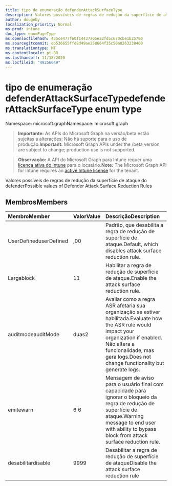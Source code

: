 ```yaml
---
title: tipo de enumeração defenderAttackSurfaceType
description: Valores possíveis de regras de redução da superfície de ataque do defender
author: dougeby
localization_priority: Normal
ms.prod: intune
doc_type: enumPageType
ms.openlocfilehash: 435ce477f60f14437a05e22fd5c670cbe1b25796
ms.sourcegitcommit: eb536655ffd8d49ae258664f35c50a8263238400
ms.translationtype: MT
ms.contentlocale: pt-BR
ms.lasthandoff: 11/18/2020
ms.locfileid: "49256649"
---
```

# <a name="defenderattacksurfacetype-enum-type"></a><span data-ttu-id="5bb18-103">tipo de enumeração defenderAttackSurfaceType</span><span class="sxs-lookup"><span data-stu-id="5bb18-103">defenderAttackSurfaceType enum type</span></span>

<span data-ttu-id="5bb18-104">Namespace: microsoft.graph</span><span class="sxs-lookup"><span data-stu-id="5bb18-104">Namespace: microsoft.graph</span></span>

> <span data-ttu-id="5bb18-105">**Importante:** As APIs do Microsoft Graph na versão/beta estão sujeitas a alterações; Não há suporte para o uso de produção.</span><span class="sxs-lookup"><span data-stu-id="5bb18-105">**Important:** Microsoft Graph APIs under the /beta version are subject to change; production use is not supported.</span></span>

> <span data-ttu-id="5bb18-106">**Observação:** A API do Microsoft Graph para Intune requer uma [licença ativa do Intune](https://go.microsoft.com/fwlink/?linkid=839381) para o locatário.</span><span class="sxs-lookup"><span data-stu-id="5bb18-106">**Note:** The Microsoft Graph API for Intune requires an [active Intune license](https://go.microsoft.com/fwlink/?linkid=839381) for the tenant.</span></span>

<span data-ttu-id="5bb18-107">Valores possíveis de regras de redução da superfície de ataque do defender</span><span class="sxs-lookup"><span data-stu-id="5bb18-107">Possible values of Defender Attack Surface Reduction Rules</span></span>

## <a name="members"></a><span data-ttu-id="5bb18-108">Membros</span><span class="sxs-lookup"><span data-stu-id="5bb18-108">Members</span></span>
|<span data-ttu-id="5bb18-109">Membro</span><span class="sxs-lookup"><span data-stu-id="5bb18-109">Member</span></span>|<span data-ttu-id="5bb18-110">Valor</span><span class="sxs-lookup"><span data-stu-id="5bb18-110">Value</span></span>|<span data-ttu-id="5bb18-111">Descrição</span><span class="sxs-lookup"><span data-stu-id="5bb18-111">Description</span></span>|
|:---|:---|:---|
|<span data-ttu-id="5bb18-112">UserDefined</span><span class="sxs-lookup"><span data-stu-id="5bb18-112">userDefined</span></span>|<span data-ttu-id="5bb18-113">,0</span><span class="sxs-lookup"><span data-stu-id="5bb18-113">0</span></span>|<span data-ttu-id="5bb18-114">Padrão, que desabilita a regra de redução de superfície de ataque.</span><span class="sxs-lookup"><span data-stu-id="5bb18-114">Default, which disables attack surface reduction rule.</span></span>|
|<span data-ttu-id="5bb18-115">Larga</span><span class="sxs-lookup"><span data-stu-id="5bb18-115">block</span></span>|<span data-ttu-id="5bb18-116">1</span><span class="sxs-lookup"><span data-stu-id="5bb18-116">1</span></span>|<span data-ttu-id="5bb18-117">Habilitar a regra de redução de superfície de ataque.</span><span class="sxs-lookup"><span data-stu-id="5bb18-117">Enable the attack surface reduction rule.</span></span>|
|<span data-ttu-id="5bb18-118">auditmode</span><span class="sxs-lookup"><span data-stu-id="5bb18-118">auditMode</span></span>|<span data-ttu-id="5bb18-119">duas</span><span class="sxs-lookup"><span data-stu-id="5bb18-119">2</span></span>|<span data-ttu-id="5bb18-120">Avaliar como a regra ASR afetaria sua organização se estiver habilitada.</span><span class="sxs-lookup"><span data-stu-id="5bb18-120">Evaluate how the ASR rule would impact your organization if enabled.</span></span> <span data-ttu-id="5bb18-121">Não altera a funcionalidade, mas gera logs.</span><span class="sxs-lookup"><span data-stu-id="5bb18-121">Does not change functionality but generate logs.</span></span>|
|<span data-ttu-id="5bb18-122">emite</span><span class="sxs-lookup"><span data-stu-id="5bb18-122">warn</span></span>|<span data-ttu-id="5bb18-123">6 </span><span class="sxs-lookup"><span data-stu-id="5bb18-123">6</span></span>|<span data-ttu-id="5bb18-124">Mensagem de aviso para o usuário final com capacidade para ignorar o bloqueio da regra de redução de superfície de ataque.</span><span class="sxs-lookup"><span data-stu-id="5bb18-124">Warning message to end user with ability to bypass block from attack surface reduction rule.</span></span>|
|<span data-ttu-id="5bb18-125">desabilitar</span><span class="sxs-lookup"><span data-stu-id="5bb18-125">disable</span></span>|<span data-ttu-id="5bb18-126">99</span><span class="sxs-lookup"><span data-stu-id="5bb18-126">99</span></span>|<span data-ttu-id="5bb18-127">Desabilitar a regra de redução de superfície de ataque</span><span class="sxs-lookup"><span data-stu-id="5bb18-127">Disable the attack surface reduction rule</span></span>|




